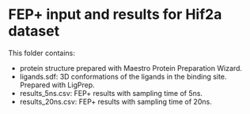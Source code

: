 # FEP+ input and results for Hif2a dataset

This folder contains:

 -   protein structure prepared with Maestro Protein Preparation Wizard.
 -   ligands.sdf: 3D conformations of the ligands in the binding site. Prepared with LigPrep.
 -   results_5ns.csv: FEP+ results with sampling time of 5ns.
 -   results_20ns.csv: FEP+ results with sampling time of 20ns.
